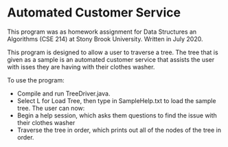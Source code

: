 # Automated Customer Service

This program was as homework assignment for Data Structures an Algorithms (CSE 214) at Stony 
Brook University. Written in July 2020. 

This program is designed to allow a user to traverse a tree. 
The tree that is given as a sample is an automated
customer service that assists the user with isses they are having with their clothes washer. 

To use the program:
- Compile and run TreeDriver.java. 
- Select L for Load Tree, then type in SampleHelp.txt to load the sample tree. 
The user can now:
- Begin a help session, which asks them questions to find the issue with their clothes washer
- Traverse the tree in order, which prints out all of the nodes of the tree in order. 
